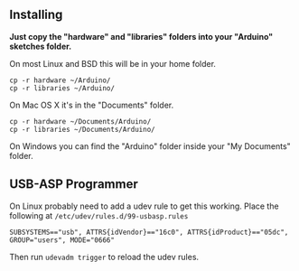 Installing
----------

**Just copy the "hardware" and "libraries" folders into your "Arduino" sketches folder.**

On most Linux and BSD this will be in your home folder.
```
cp -r hardware ~/Arduino/
cp -r libraries ~/Arduino/
```
On Mac OS X it's in the "Documents" folder.
```
cp -r hardware ~/Documents/Arduino/
cp -r libraries ~/Documents/Arduino/
```
On Windows you can find the "Arduino" folder inside your "My Documents" folder. 

USB-ASP Programmer
------------------

On Linux probably need to add a udev rule to get this working. 
Place the following at `/etc/udev/rules.d/99-usbasp.rules`

```
SUBSYSTEMS=="usb", ATTRS{idVendor}=="16c0", ATTRS{idProduct}=="05dc", GROUP="users", MODE="0666"
```
Then run `udevadm trigger` to reload the udev rules.

